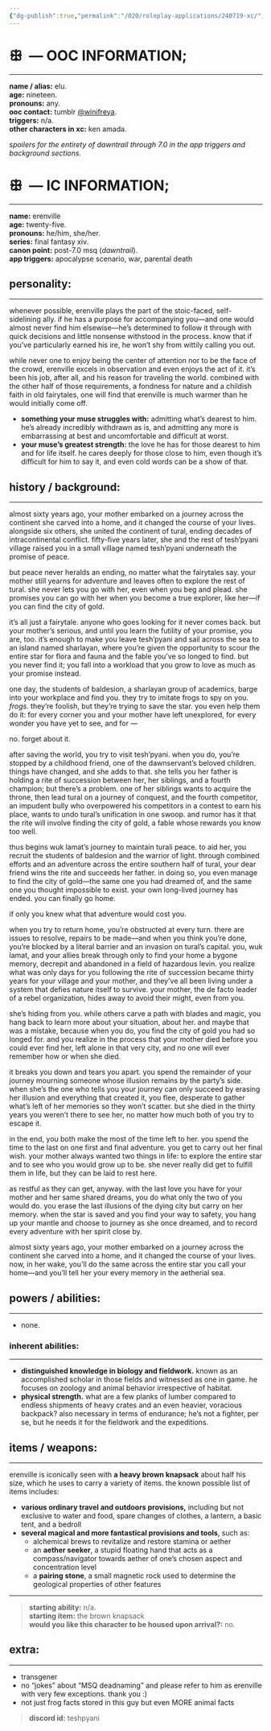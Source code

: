 ```yaml
---
{"dg-publish":true,"permalink":"/020/roleplay-applications/240719-xc/","title":"ꕥ the child you were will not return.","created":"2024-09-26T13:45:04.195-07:00","updated":"2024-09-26T15:44:41.530-07:00"}
---
```


# ꕥ  — OOC INFORMATION;
---
**name / alias:** elu.<br>**age:** nineteen.<br>**pronouns:** any.<br>**ooc contact:** tumblr [@winifreya](https://winifreya.tumblr.com).<br>**triggers:** n/a.<br>**other characters in xc:** ken amada.

*spoilers for the entirety of dawntrail through 7.0 in the app triggers and background sections.*
# ꕥ  — IC INFORMATION;
---
**name:** erenville<br>**age:** twenty-five.<br>**pronouns:** he/him, she/her.<br>**series:** final fantasy xiv.<br>**canon point:** post-7.0 msq (*dawntrail*).<br>**app triggers:** apocalypse scenario, war, parental death
## personality:
---
whenever possible, erenville plays the part of the stoic-faced, self-sidelining ally. if he has a purpose for accompanying you—and one would almost never find him elsewise—he’s determined to follow it through with quick decisions and little nonsense withstood in the process. know that if you’ve particularly earned his ire, he won’t shy from wittily calling you out.

while never one to enjoy being the center of attention nor to be the face of the crowd, erenville excels in observation and even enjoys the act of it. it’s been his job, after all, and his reason for traveling the world. combined with the other half of those requirements, a fondness for nature and a childish faith in old fairytales, one will find that erenville is much warmer than he would initially come off.

- **something your muse struggles with:** admitting what’s dearest to him. he’s already incredibly withdrawn as is, and admitting any more is embarrassing at best and uncomfortable and difficult at worst.
- **your muse’s greatest strength:** the love he has for those dearest to him and for life itself. he cares deeply for those close to him, even though it’s difficult for him to say it, and even cold words can be a show of that.
## history / background:
---
almost sixty years ago, your mother embarked on a journey across the continent she carved into a home, and it changed the course of your lives. alongside six others, she united the continent of tural, ending decades of intracontinental conflict. fifty-five years later, she and the rest of tesh’pyani village raised you in a small village named tesh’pyani underneath the promise of peace.

but peace never heralds an ending, no matter what the fairytales say. your mother still yearns for adventure and leaves often to explore the rest of tural. she never lets you go with her, even when you beg and plead. she promises you can go with her when you become a true explorer, like her—if you can find the city of gold.

it’s all just a fairytale. anyone who goes looking for it never comes back. but your mother’s serious, and until you learn the futility of your promise, you are, too. it’s enough to make you leave tesh’pyani and sail across the sea to an island named sharlayan, where you’re given the opportunity to scour the entire star for flora and fauna and the fable you’ve so longed to find. but you never find it; you fall into a workload that you grow to love as much as your promise instead.

one day, the students of baldesion, a sharlayan group of academics, barge into your workplace and find you. they try to imitate frogs to spy on you. *frogs.* they’re foolish, but they’re trying to save the star. you even help them do it: for every corner you and your mother have left unexplored, for every wonder you have yet to see, and for —

no. forget about it.

after saving the world, you try to visit tesh’pyani. when you do, you’re stopped by a childhood friend, one of the dawnservant’s beloved children. things have changed, and she adds to that. she tells you her father is holding a rite of succession between her, her siblings, and a fourth champion; but there’s a problem. one of her siblings wants to acquire the throne, then lead tural on a journey of conquest, and the fourth competitor, an impudent bully who overpowered his competitors in a contest to earn his place, wants to undo tural’s unification in one swoop. and rumor has it that the rite will involve finding the city of gold, a fable whose rewards you know too well.

thus begins wuk lamat’s journey to maintain turali peace. to aid her, you recruit the students of baldesion and the warrior of light. through combined efforts and an adventure across the entire southern half of tural, your dear friend wins the rite and succeeds her father. in doing so, you even manage to find the city of gold—the same one you had dreamed of, and the same one you thought impossible to exist. your own long-lived journey has ended. you can finally go home.

if only you knew what that adventure would cost you.

when you try to return home, you’re obstructed at every turn. there are issues to resolve, repairs to be made—and when you think you’re done, you’re blocked by a literal barrier and an invasion on tural’s capital. you, wuk lamat, and your allies break through only to find your home a bygone memory, decrepit and abandoned in a field of hazardous levin. you realize what was only days for you following the rite of succession became thirty years for your village and your mother, and they’ve all been living under a system that defies nature itself to survive. your mother, the de facto leader of a rebel organization, hides away to avoid their might, even from you.

she’s hiding from you. while others carve a path with blades and magic, you hang back to learn more about your situation, about her. and maybe that was a mistake, because when you do, you find the city of gold you had so longed for. and you realize in the process that your mother died before you could ever find her, left alone in that very city, and no one will ever remember how or when she died.

it breaks you down and tears you apart. you spend the remainder of your journey mourning someone whose illusion remains by the party’s side. when she’s the one who tells you your journey can only succeed by erasing her illusion and everything that created it, you flee, desperate to gather what’s left of her memories so they won’t scatter. but she died in the thirty years you weren’t there to see her, no matter how much both of you try to escape it.

in the end, you both make the most of the time left to her. you spend the time to the last on one first and final adventure. you get to carry out her final wish. your mother always wanted two things in life: to explore the entire star and to see who you would grow up to be. she never really did get to fulfill them in life, but they can be laid to rest here.

as restful as they can get, anyway. with the last love you have for your mother and her same shared dreams, you do what only the two of you would do. you erase the last illusions of the dying city but carry on her memory. when the star is saved and you find your way to safety, you hang up your mantle and choose to journey as she once dreamed, and to record every adventure with her spirit close by.

almost sixty years ago, your mother embarked on a journey across the continent she carved into a home, and it changed the course of your lives. now, in her wake, you’ll do the same across the entire star you call your home—and you’ll tell her your every memory in the aetherial sea.
## powers / abilities:
---
- none.
### inherent abilities:
---
- **distinguished knowledge in biology and fieldwork.** known as an accomplished scholar in those fields and witnessed as one in game. he focuses on zoology and animal behavior irrespective of habitat.
- **physical strength.** what are a few planks of lumber compared to endless shipments of heavy crates and an even heavier, voracious backpack? also necessary in terms of endurance; he’s not a fighter, per se, but he needs it for the fieldwork and the expeditions.
## items / weapons: 
---
erenville is iconically seen with **a heavy brown knapsack** about half his size, which he uses to carry a variety of items. the known possible list of items includes:
- **various ordinary travel and outdoors provisions,** including but not exclusive to water and food, spare changes of clothes, a lantern, a basic tent, and a bedroll
- **several magical and more fantastical provisions and tools**, such as:
	- alchemical brews to revitalize and restore stamina or aether
	- an **aether seeker**, a stupid floating hand that acts as a compass/navigator towards aether of one’s chosen aspect and concentration level
	- a **pairing stone**, a small magnetic rock used to determine the geological properties of other features

---
> **starting ability:** n/a. <br>**starting item:** the brown knapsack <br>**would you like this character to be housed upon arrival?:** no.
## extra:
---
- transgener
- no “jokes” about “MSQ deadnaming” and please refer to him as erenville with very few exceptions. thank you :)
- not just frog facts stored in this guy but even MORE animal facts

> **discord id:** teshpyani